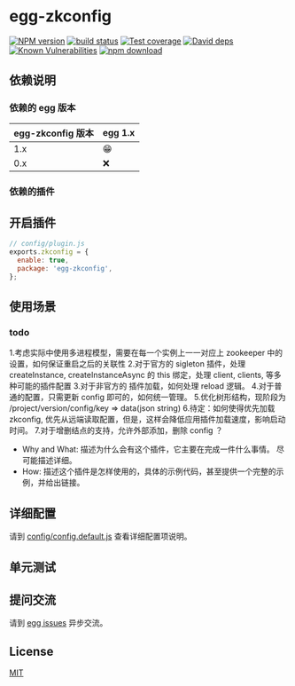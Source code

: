 # egg-zkconfig

[![NPM version][npm-image]][npm-url]
[![build status][travis-image]][travis-url]
[![Test coverage][codecov-image]][codecov-url]
[![David deps][david-image]][david-url]
[![Known Vulnerabilities][snyk-image]][snyk-url]
[![npm download][download-image]][download-url]

[npm-image]: https://img.shields.io/npm/v/egg-zkconfig.svg?style=flat-square
[npm-url]: https://npmjs.org/package/egg-zkconfig
[travis-image]: https://img.shields.io/travis/eggjs/egg-zkconfig.svg?style=flat-square
[travis-url]: https://travis-ci.org/eggjs/egg-zkconfig
[codecov-image]: https://img.shields.io/codecov/c/github/eggjs/egg-zkconfig.svg?style=flat-square
[codecov-url]: https://codecov.io/github/eggjs/egg-zkconfig?branch=master
[david-image]: https://img.shields.io/david/eggjs/egg-zkconfig.svg?style=flat-square
[david-url]: https://david-dm.org/eggjs/egg-zkconfig
[snyk-image]: https://snyk.io/test/npm/egg-zkconfig/badge.svg?style=flat-square
[snyk-url]: https://snyk.io/test/npm/egg-zkconfig
[download-image]: https://img.shields.io/npm/dm/egg-zkconfig.svg?style=flat-square
[download-url]: https://npmjs.org/package/egg-zkconfig

<!--
Description here.
-->

## 依赖说明

### 依赖的 egg 版本

egg-zkconfig 版本 | egg 1.x
--- | ---
1.x | 😁
0.x | ❌

### 依赖的插件
<!--

如果有依赖其它插件，请在这里特别说明。如

- security
- multipart

-->

## 开启插件

```js
// config/plugin.js
exports.zkconfig = {
  enable: true,
  package: 'egg-zkconfig',
};
```

## 使用场景

### todo
1.考虑实际中使用多进程模型，需要在每一个实例上一一对应上 zookeeper 中的设置，如何保证重启之后的关联性
2.对于官方的 sigleton 插件，处理 createInstance, createInstanceAsync 的 this 绑定，处理
client, clients, 等多种可能的插件配置
3.对于非官方的 插件加载，如何处理 reload 逻辑。
4.对于普通的配置，只需更新 config 即可的，如何统一管理。
5.优化树形结构，现阶段为 /project/version/config/key => data(json string)
6.待定：如何使得优先加载 zkconfig, 优先从远端读取配置，但是，这样会降低应用插件加载速度，影响启动时间。
7.对于增删结点的支持，允许外部添加，删除 config ？



- Why and What: 描述为什么会有这个插件，它主要在完成一件什么事情。
尽可能描述详细。
- How: 描述这个插件是怎样使用的，具体的示例代码，甚至提供一个完整的示例，并给出链接。

## 详细配置

请到 [config/config.default.js](config/config.default.js) 查看详细配置项说明。

## 单元测试

<!-- 描述如何在单元测试中使用此插件，例如 schedule 如何触发。无则省略。-->

## 提问交流

请到 [egg issues](https://github.com/eggjs/egg/issues) 异步交流。

## License

[MIT](LICENSE)
